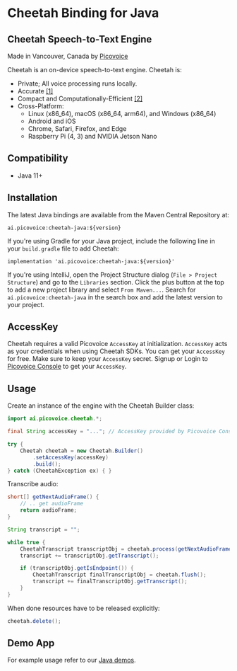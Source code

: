 # Cheetah Binding for Java

## Cheetah Speech-to-Text Engine

Made in Vancouver, Canada by [Picovoice](https://picovoice.ai)

Cheetah is an on-device speech-to-text engine. Cheetah is:

- Private; All voice processing runs locally.
- Accurate [[1]](https://picovoice.ai/docs/benchmark/stt/#results)
- Compact and Computationally-Efficient [[2]](https://github.com/Picovoice/speech-to-text-benchmark#rtf)
- Cross-Platform:
  - Linux (x86_64), macOS (x86_64, arm64), and Windows (x86_64)
  - Android and iOS
  - Chrome, Safari, Firefox, and Edge
  - Raspberry Pi (4, 3) and NVIDIA Jetson Nano

## Compatibility

- Java 11+

## Installation

The latest Java bindings are available from the Maven Central Repository at:

```console
ai.picovoice:cheetah-java:${version}
```

If you're using Gradle for your Java project, include the following line in your `build.gradle` file to add Cheetah:
```console
implementation 'ai.picovoice:cheetah-java:${version}'
```

If you're using IntelliJ, open the Project Structure dialog (`File > Project Structure`) and go to the `Libraries` section.
Click the plus button at the top to add a new project library and select `From Maven...`. Search for `ai.picovoice:cheetah-java`
in the search box and add the latest version to your project.

## AccessKey

Cheetah requires a valid Picovoice `AccessKey` at initialization. `AccessKey` acts as your credentials when using Cheetah SDKs.
You can get your `AccessKey` for free. Make sure to keep your `AccessKey` secret.
Signup or Login to [Picovoice Console](https://console.picovoice.ai/) to get your `AccessKey`.

## Usage

Create an instance of the engine with the Cheetah Builder class:

```java
import ai.picovoice.cheetah.*;

final String accessKey = "..."; // AccessKey provided by Picovoice Console (https://console.picovoice.ai/)

try {
    Cheetah cheetah = new Cheetah.Builder()
        .setAccessKey(accessKey)
        .build();
} catch (CheetahException ex) { }
```

Transcribe audio:

```java
short[] getNextAudioFrame() {
    // .. get audioFrame
    return audioFrame;
}

String transcript = "";

while true {
    CheetahTranscript transcriptObj = cheetah.process(getNextAudioFrame());
    transcript += transcriptObj.getTranscript();

    if (transcriptObj.getIsEndpoint()) {
        CheetahTranscript finalTranscriptObj = cheetah.flush();
        transcript += finalTranscriptObj.getTranscript();
    }
}
```

When done resources have to be released explicitly:

```java
cheetah.delete();
```

## Demo App

For example usage refer to our [Java demos](/demo/java).
